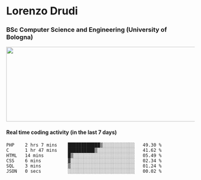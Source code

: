 # Lorenzo Drudi
### BSc Computer Science and Engineering (University of Bologna)

<img src="https://github-readme-stats.vercel.app/api?username=LorenzoDrudi&count_private=true&show_icons=true&theme=gruvbox" height=200px width=550px>

<!---Use wakatime plugins to track the coding time--->
#### Real time coding activity (in the last 7 days)
<!--START_SECTION:waka-->

```text
PHP    2 hrs 7 mins    ████████████▒░░░░░░░░░░░░   49.30 %
C      1 hr 47 mins    ██████████▒░░░░░░░░░░░░░░   41.62 %
HTML   14 mins         █▒░░░░░░░░░░░░░░░░░░░░░░░   05.49 %
CSS    6 mins          ▓░░░░░░░░░░░░░░░░░░░░░░░░   02.34 %
SQL    3 mins          ▒░░░░░░░░░░░░░░░░░░░░░░░░   01.24 %
JSON   0 secs          ░░░░░░░░░░░░░░░░░░░░░░░░░   00.02 %
```

<!--END_SECTION:waka-->
